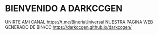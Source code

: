 # BIENVENIDO A DARKCCGEN

UNIRTE AMI CANAL 
https://t.me/BineriaUniversal
NUESTRA PAGINA WEB GENERADO DE BIN/CC
https://darkccgen.github.io/darkccgen/
